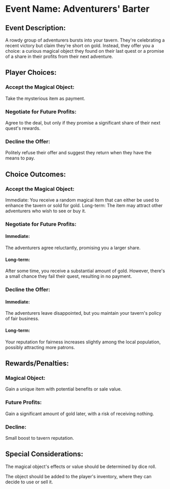 # Event Name: Adventurers' Barter

## Event Description:
A rowdy group of adventurers bursts into your tavern. They're celebrating a recent victory but claim they're short on gold. Instead, they offer you a choice: a curious magical object they found on their last quest or a promise of a share in their profits from their next adventure. 

## Player Choices:

### Accept the Magical Object: 
Take the mysterious item as payment.

### Negotiate for Future Profits: 
Agree to the deal, but only if they promise a significant share of their next quest's rewards.

### Decline the Offer: 
Politely refuse their offer and suggest they return when they have the means to pay.

## Choice Outcomes:

### Accept the Magical Object:
Immediate: You receive a random magical item that can either be used to enhance the tavern or sold for gold.
Long-term: The item may attract other adventurers who wish to see or buy it.

### Negotiate for Future Profits:

#### Immediate: 
The adventurers agree reluctantly, promising you a larger share.
#### Long-term: 
After some time, you receive a substantial amount of gold. However, there's a small chance they fail their quest, resulting in no payment.

### Decline the Offer:

#### Immediate: 
The adventurers leave disappointed, but you maintain your tavern's policy of fair business.
#### Long-term: 
Your reputation for fairness increases slightly among the local population, possibly attracting more patrons.

## Rewards/Penalties:

### Magical Object: 
Gain a unique item with potential benefits or sale value.

### Future Profits: 
Gain a significant amount of gold later, with a risk of receiving nothing.

### Decline: 
Small boost to tavern reputation.

## Special Considerations:

The magical object's effects or value should be determined by dice roll.

The object should be added to the player's inventory, where they can decide to use or sell it.